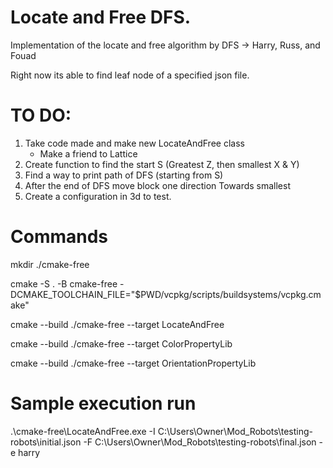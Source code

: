 # Locate and Free DFS.
Implementation of the locate and free algorithm by DFS -> Harry, Russ, and Fouad

Right now its able to find leaf node of a specified json file.

# TO DO:
1. Take code made and make new LocateAndFree class
    - Make a friend to Lattice
2. Create function to find the start S (Greatest Z, then smallest X & Y)
3. Find a way to print path of DFS (starting from S)
4. After the end of DFS move block one direction Towards smallest
5. Create a configuration in 3d to test.
   
# Commands

mkdir ./cmake-free

cmake -S . -B cmake-free -DCMAKE_TOOLCHAIN_FILE="$PWD/vcpkg/scripts/buildsystems/vcpkg.cmake"

cmake --build ./cmake-free --target LocateAndFree

cmake --build ./cmake-free --target ColorPropertyLib

cmake --build ./cmake-free --target OrientationPropertyLib

# Sample execution run
.\cmake-free\LocateAndFree.exe -I C:\Users\Owner\Mod_Robots\testing-robots\initial.json -F C:\Users\Owner\Mod_Robots\testing-robots\final.json -e harry
